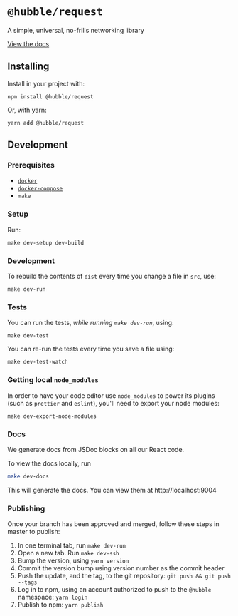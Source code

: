 # `@hubble/request`

A simple, universal, no-frills networking library

[View the docs](https://hubblehq.github.io/request)

## Installing

Install in your project with:

```shell
npm install @hubble/request
```

Or, with yarn:

```shell
yarn add @hubble/request
```

## Development

### Prerequisites

- [`docker`](https://www.docker.com/)
- [`docker-compose`](https://docs.docker.com/compose/)
- `make`

### Setup

Run:

```shell
make dev-setup dev-build
```

### Development

To rebuild the contents of `dist` every time you change a file in `src`, use:

```shell
make dev-run
```

### Tests

You can run the tests, _while running `make dev-run`_, using:

```shell
make dev-test
```

You can re-run the tests every time you save a file using:

```shell
make dev-test-watch
```

### Getting local `node_modules`

In order to have your code editor use `node_modules` to power its plugins (such as `prettier` and `eslint`), you'll need to export your node modules:

```shell
make dev-export-node-modules
```

### Docs

We generate docs from JSDoc blocks on all our React code.

To view the docs locally, run

```sh
make dev-docs
```

This will generate the docs. You can view them at http://localhost:9004

### Publishing

Once your branch has been approved and merged, follow these steps in master to publish:

1. In one terminal tab, run `make dev-run`
2. Open a new tab. Run `make dev-ssh`
3. Bump the version, using `yarn version`
4. Commit the version bump using version number as the commit header
5. Push the update, and the tag, to the git repository: `git push && git push --tags`
6. Log in to npm, using an account authorized to push to the `@hubble` namespace: `yarn login`
7. Publish to npm: `yarn publish`
